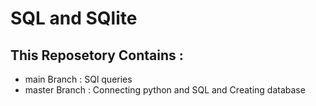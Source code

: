 # SQL and SQlite 
<h2>This Reposetory Contains :</h2>
<ul>
  <li>main Branch : SQl queries</li>
  <li>master Branch : Connecting python and SQL and Creating database</li>
</ul>

